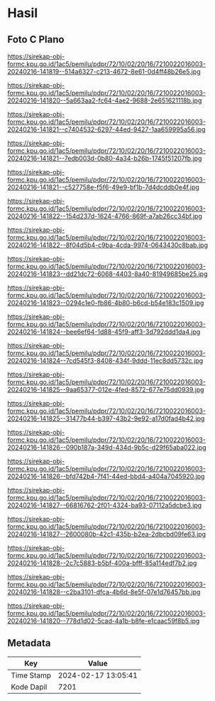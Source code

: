 # Hasil

## Foto C Plano

https://sirekap-obj-formc.kpu.go.id/1ac5/pemilu/pdpr/72/10/02/20/16/7210022016003-20240216-141819--514a6327-c213-4672-8e61-0d4ff48b26e5.jpg

https://sirekap-obj-formc.kpu.go.id/1ac5/pemilu/pdpr/72/10/02/20/16/7210022016003-20240216-141820--5a663aa2-fc64-4ae2-9688-2e651621118b.jpg

https://sirekap-obj-formc.kpu.go.id/1ac5/pemilu/pdpr/72/10/02/20/16/7210022016003-20240216-141821--c7404532-6297-44ed-9427-1aa659995a56.jpg

https://sirekap-obj-formc.kpu.go.id/1ac5/pemilu/pdpr/72/10/02/20/16/7210022016003-20240216-141821--7edb003d-0b80-4a34-b26b-1745f51207fb.jpg

https://sirekap-obj-formc.kpu.go.id/1ac5/pemilu/pdpr/72/10/02/20/16/7210022016003-20240216-141821--c527758e-f5f6-49e9-bf1b-7d4dcddb0e4f.jpg

https://sirekap-obj-formc.kpu.go.id/1ac5/pemilu/pdpr/72/10/02/20/16/7210022016003-20240216-141822--154d237d-1624-4766-869f-a7ab26cc34bf.jpg

https://sirekap-obj-formc.kpu.go.id/1ac5/pemilu/pdpr/72/10/02/20/16/7210022016003-20240216-141822--8f04d5b4-c9ba-4cda-9974-0643430c8bab.jpg

https://sirekap-obj-formc.kpu.go.id/1ac5/pemilu/pdpr/72/10/02/20/16/7210022016003-20240216-141823--dd21dc72-6068-4403-8a40-81949685be25.jpg

https://sirekap-obj-formc.kpu.go.id/1ac5/pemilu/pdpr/72/10/02/20/16/7210022016003-20240216-141823--0294c1e0-fb86-4b80-b6cd-b54e183c1509.jpg

https://sirekap-obj-formc.kpu.go.id/1ac5/pemilu/pdpr/72/10/02/20/16/7210022016003-20240216-141824--bee6ef64-1d88-45f9-aff3-3d792ddd1da4.jpg

https://sirekap-obj-formc.kpu.go.id/1ac5/pemilu/pdpr/72/10/02/20/16/7210022016003-20240216-141824--7cd545f3-8408-434f-9ddd-11ec8dd5732c.jpg

https://sirekap-obj-formc.kpu.go.id/1ac5/pemilu/pdpr/72/10/02/20/16/7210022016003-20240216-141825--9aa65377-012e-4fed-8572-677e75dd0939.jpg

https://sirekap-obj-formc.kpu.go.id/1ac5/pemilu/pdpr/72/10/02/20/16/7210022016003-20240216-141825--31477b44-b397-43b2-9e92-a17d0fad4b42.jpg

https://sirekap-obj-formc.kpu.go.id/1ac5/pemilu/pdpr/72/10/02/20/16/7210022016003-20240216-141826--090b187a-349d-434d-9b5c-d29f65aba022.jpg

https://sirekap-obj-formc.kpu.go.id/1ac5/pemilu/pdpr/72/10/02/20/16/7210022016003-20240216-141826--bfd742b4-7f41-44ed-bbd4-a404a7045920.jpg

https://sirekap-obj-formc.kpu.go.id/1ac5/pemilu/pdpr/72/10/02/20/16/7210022016003-20240216-141827--66816762-2f01-4324-ba93-07112a5dcbe3.jpg

https://sirekap-obj-formc.kpu.go.id/1ac5/pemilu/pdpr/72/10/02/20/16/7210022016003-20240216-141827--2600080b-42c1-435b-b2ea-2dbcbd09fe63.jpg

https://sirekap-obj-formc.kpu.go.id/1ac5/pemilu/pdpr/72/10/02/20/16/7210022016003-20240216-141828--2c7c5883-b5bf-400a-bfff-85a114edf7b2.jpg

https://sirekap-obj-formc.kpu.go.id/1ac5/pemilu/pdpr/72/10/02/20/16/7210022016003-20240216-141828--c2ba3101-dfca-4b6d-8e5f-07e1d76457bb.jpg

https://sirekap-obj-formc.kpu.go.id/1ac5/pemilu/pdpr/72/10/02/20/16/7210022016003-20240216-141820--778d1d02-5cad-4a1b-b8fe-e1caac59f8b5.jpg


## Metadata

| Key        | Value               |
| ---------- | ------------------- |
| Time Stamp | 2024-02-17 13:05:41 |
| Kode Dapil | 7201                |



